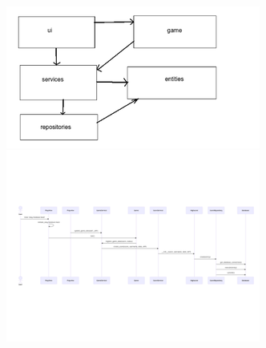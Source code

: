 ![Pakkausrakenne](./kuvat/rakenne.png)
![Tuloksen tallennus](./kuvat/sekvenssi_tuloksen_tallennus.png)
